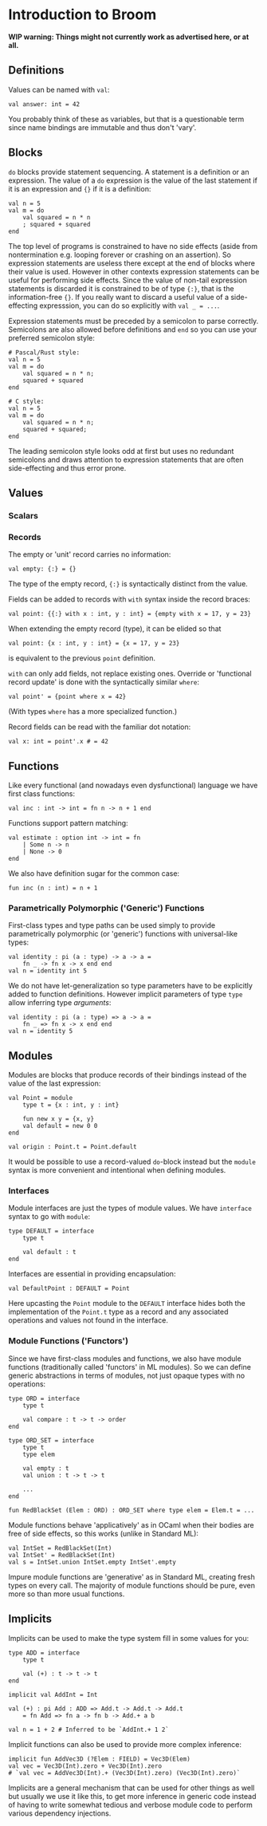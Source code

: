 # Introduction to Broom

**WIP warning: Things might not currently work as advertised here, or at all.**

## Definitions

Values can be named with `val`:

```
val answer: int = 42
```

You probably think of these as variables, but that is a questionable term since
name bindings are immutable and thus don't 'vary'.

## Blocks

`do` blocks provide statement sequencing. A statement is a definition or an
expression. The value of a `do` expression is the value of the last statement
if it is an expression and `{}` if it is a definition:

```
val n = 5
val m = do
    val squared = n * n
    ; squared + squared
end
```

The top level of programs is constrained to have no side effects (aside from
nontermination e.g. looping forever or crashing on an assertion). So expression
statements are useless there except at the end of blocks where their value is
used. However in other contexts expression statements can be useful for
performing side effects. Since the value of non-tail expression statements is
discarded it is constrained to be of type `{:}`, that is the information-free
`{}`. If you really want to discard a useful value of a side-effecting
expresssion, you can do so explicitly with `val _ = ...`.

Expression statements must be preceded by a semicolon to parse correctly.
Semicolons are also allowed before definitions and `end` so you can use your
preferred semicolon style:


```
# Pascal/Rust style:
val n = 5
val m = do
    val squared = n * n;
    squared + squared
end
```

```
# C style:
val n = 5
val m = do
    val squared = n * n;
    squared + squared;
end
```

The leading semicolon style looks odd at first but uses no redundant semicolons
and draws attention to expression statements that are often side-effecting and
thus error prone.

## Values

### Scalars

### Records

The empty or 'unit' record carries no information:

```
val empty: {:} = {}
```

The type of the empty record, `{:}` is syntactically distinct from the value.

Fields can be added to records with `with` syntax inside the record braces:

```
val point: {{:} with x : int, y : int} = {empty with x = 17, y = 23}
```

When extending the empty record (type), it can be elided so that

```
val point: {x : int, y : int} = {x = 17, y = 23}
```

is equivalent to the previous `point` definition.

`with` can only add fields, not replace existing ones. Override or 'functional
record update' is done with the syntactically similar `where`:

```
val point' = {point where x = 42}
```

(With types `where` has a more specialized function.)

Record fields can be read with the familiar dot notation:

```
val x: int = point'.x # = 42
```

## Functions

Like every functional (and nowadays even dysfunctional) language we have first
class functions:

```
val inc : int -> int = fn n -> n + 1 end
```

Functions support pattern matching:

```
val estimate : option int -> int = fn
    | Some n -> n
    | None -> 0
end
```

We also have definition sugar for the common case:

```
fun inc (n : int) = n + 1
```

### Parametrically Polymorphic ('Generic') Functions

First-class types and type paths can be used simply to provide parametrically
polymorphic (or 'generic') functions with universal-like types:

```
val identity : pi (a : type) -> a -> a =
    fn _ -> fn x -> x end end
val n = identity int 5
```

We do not have let-generalization so type parameters have to be explicitly
added to function definitions. However implicit parameters of type `type`
allow inferring type *arguments*:

```
val identity : pi (a : type) => a -> a =
    fn _ => fn x -> x end end
val n = identity 5
```

## Modules

Modules are blocks that produce records of their bindings instead of the
value of the last expression:

```
val Point = module
    type t = {x : int, y : int}

    fun new x y = {x, y}
    val default = new 0 0
end

val origin : Point.t = Point.default
```

It would be possible to use a record-valued `do`-block instead but the `module`
syntax is more convenient and intentional when defining modules.

### Interfaces

Module interfaces are just the types of module values. We have `interface`
syntax to go with `module`:

```
type DEFAULT = interface
    type t

    val default : t
end
```

Interfaces are essential in providing encapsulation:

```
val DefaultPoint : DEFAULT = Point
```

Here upcasting the `Point` module to the `DEFAULT` interface hides both the
implementation of the `Point.t` type as a record and any associated operations
and values not found in the interface.

### Module Functions ('Functors')

Since we have first-class modules and functions, we also have module functions
(traditionally called 'functors' in ML modules). So we can define generic
abstractions in terms of modules, not just opaque types with no operations:

```
type ORD = interface
    type t

    val compare : t -> t -> order
end

type ORD_SET = interface
    type t
    type elem

    val empty : t
    val union : t -> t -> t
    
    ...
end

fun RedBlackSet (Elem : ORD) : ORD_SET where type elem = Elem.t = ...
```

Module functions behave 'applicatively' as in OCaml when their bodies are
free of side effects, so this works (unlike in Standard ML):

```
val IntSet = RedBlackSet(Int)
val IntSet' = RedBlackSet(Int)
val s = IntSet.union IntSet.empty IntSet'.empty
```

Impure module functions are 'generative' as in Standard ML, creating fresh
types on every call. The majority of module functions should be pure, even more
so than more usual functions.

## Implicits

Implicits can be used to make the type system fill in some values for you:

```
type ADD = interface
    type t

    val (+) : t -> t -> t
end

implicit val AddInt = Int

val (+) : pi Add : ADD => Add.t -> Add.t -> Add.t
    = fn Add => fn a -> fn b -> Add.+ a b

val n = 1 + 2 # Inferred to be `AddInt.+ 1 2`
```

Implicit functions can also be used to provide more complex inference:

```
implicit fun AddVec3D (?Elem : FIELD) = Vec3D(Elem)
val vec = Vec3D(Int).zero + Vec3D(Int).zero
# `val vec = AddVec3D(Int).+ (Vec3D(Int).zero) (Vec3D(Int).zero)`
```

Implicits are a general mechanism that can be used for other things as well but
usually we use it like this, to get more inference in generic code instead of
having to write somewhat tedious and verbose module code to perform various
dependency injections.

